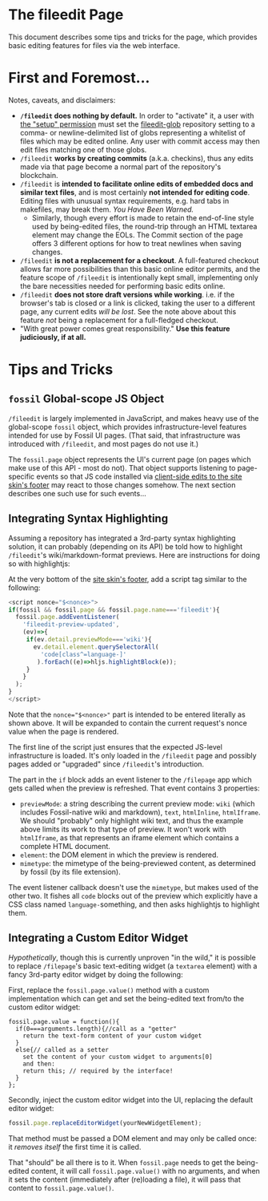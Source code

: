 # The fileedit Page

This document describes some tips and tricks for the [](/fileedit)
page, which provides basic editing features for files via the web
interface.

# First and Foremost...

Notes, caveats, and disclaimers:

- **`/fileedit` does nothing by default.** In order to "activate" it,
  a user with [the "setup" permission](./caps/index.md) must set the
  [fileedit-glob](/help?cmd=fileedit-glob) repository setting to a
  comma- or newline-delimited list of globs representing a whitelist
  of files which may be edited online. Any user with commit access may
  then edit files matching one of those globs.
- `/fileedit` **works by creating commits** (a.k.a. checkins), thus
  any edits made via that page become a normal part of the repository's
  blockchain.
- `/fileedit` is **intended to facilitate online edits of
  embedded docs and similar text files**, and is most certainly
  **not intended for editing code**. Editing files with unusual
  syntax requirements, e.g. hard tabs in makefiles, may break
  them. *You Have Been Warned.*
    - Similarly, though every effort is made to retain the end-of-line
    style used by being-edited files, the round-trip through an HTML
    textarea element may change the EOLs. The Commit section of the
    page offers 3 different options for how to treat newlines when
    saving changes.
- `/fileedit` **is not a replacement for a checkout**. A full-featured
  checkout allows far more possibilities than this basic online editor
  permits, and the feature scope of `/fileedit` is intentionally kept
  small, implementing only the bare necessities needed for performing
  basic edits online.
- `/fileedit` **does not store draft versions while working**. i.e. if
  the browser's tab is closed or a link is clicked, taking the user to
  a different page, any current edits *will be lost*. See the note
  above about this feature *not* being a replacement for a
  full-fledged checkout.
- "With great power comes great responsibility." **Use this feature
  judiciously, if at all.**


# Tips and Tricks

## `fossil` Global-scope JS Object

`/fileedit` is largely implemented in JavaScript, and makes heavy use
of the global-scope `fossil` object, which provides
infrastructure-level features intended for use by Fossil UI pages.
(That said, that infrastructure was introduced with `/fileedit`, and
most pages do not use it.)

The `fossil.page` object represents the UI's current page (on pages
which make use of this API - most do not). That object supports
listening to page-specific events so that JS code installed via
[client-side edits to the site skin's footer](customskin.md) may react
to those changes somehow. The next section describes one such use for
such events...

## Integrating Syntax Highlighting

Assuming a repository has integrated a 3rd-party syntax highlighting
solution, it can probably (depending on its API) be told how to
highlight `/fileedit`'s wiki/markdown-format previews. Here are
instructions for doing so with highlightjs:

At the very bottom of the [site skin's footer](customskin.md), add a
script tag similar to the following:

```javascript
<script nonce="$<nonce>">
if(fossil && fossil.page && fossil.page.name==='fileedit'){
  fossil.page.addEventListener(
    'fileedit-preview-updated',
    (ev)=>{
     if(ev.detail.previewMode==='wiki'){
       ev.detail.element.querySelectorAll(
         'code[class^=language-]'
        ).forEach((e)=>hljs.highlightBlock(e));
     }
    }
  );
}
</script>
```

Note that the `nonce="$<nonce>"` part is intended to be entered
literally as shown above. It will be expanded to contain the current
request's nonce value when the page is rendered.

The first line of the script just ensures that the expected JS-level
infrastructure is loaded. It's only loaded in the `/fileedit` page and
possibly pages added or "upgraded" since `/fileedit`'s introduction.

The part in the `if` block adds an event listener to the `/filepage`
app which gets called when the preview is refreshed. That event
contains 3 properties:

- `previewMode`: a string describing the current preview mode: `wiki`
  (which includes Fossil-native wiki and markdown), `text`,
  `htmlInline`, `htmlIframe`. We should "probably" only highlight wiki
  text, and thus the example above limits its work to that type of
  preview. It won't work with `htmlIframe`, as that represents an
  iframe element which contains a complete HTML document.
- `element`: the DOM element in which the preview is rendered.
- `mimetype`: the mimetype of the being-previewed content, as determined
  by fossil (by its file extension).

The event listener callback doesn't use the `mimetype`, but makes used
of the other two. It fishes all `code` blocks out of the preview which
explicitly have a CSS class named `language-`something, and then asks
highlightjs to highlight them.

## Integrating a Custom Editor Widget

*Hypothetically*, though this is currently unproven "in the wild," it
is possible to replace `/filepage`'s basic text-editing widget (a
`textarea` element) with a fancy 3rd-party editor widget by doing the
following:

First, replace the `fossil.page.value()` method with a custom
implementation which can get and set the being-edited text from/to the
custom editor widget:

```
fossil.page.value = function(){
  if(0===arguments.length){//call as a "getter"
    return the text-form content of your custom widget
  }
  else{// called as a setter
    set the content of your custom widget to arguments[0]
    and then:
    return this; // required by the interface!
  }
};
```

Secondly, inject the custom editor widget into the UI, replacing
the default editor widget:

```javascript
fossil.page.replaceEditorWidget(yourNewWidgetElement);
```

That method must be passed a DOM element and may only be called once:
it *removes itself* the first time it is called.

That "should" be all there is to it. When `fossil.page` needs to get
the being-edited content, it will call `fossil.page.value()` with no
arguments, and when it sets the content (immediately after (re)loading
a file), it will pass that content to `fossil.page.value()`.
